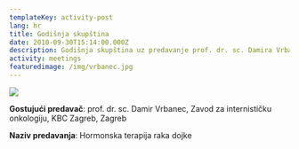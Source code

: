 ```yaml
---
templateKey: activity-post
lang: hr
title: Godišnja skupština
date: 2010-09-30T15:14:00.000Z
description: Godišnja skupština uz predavanje prof. dr. sc. Damira Vrbaneca.
activity: meetings
featuredimage: /img/vrbanec.jpg
---
```

![](/img/vrbanec.jpg)

**Gostujući predavač**: prof. dr. sc. Damir Vrbanec, Zavod za internističku onkologiju, KBC Zagreb, Zagreb

**Naziv predavanja**: Hormonska terapija raka dojke